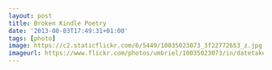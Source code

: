 ```yaml
---
layout: post
title: Broken Kindle Poetry
date: '2013-08-03T17:49:31+01:00'
tags: [photo]
image: https://c2.staticflickr.com/6/5449/10035023073_3f22772653_z.jpg
imageurl: https://www.flickr.com/photos/umbriel/10035023073/in/datetaken-public/
---
```

